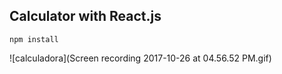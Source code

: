 ## Calculator with React.js

```
npm install

```

![calculadora](Screen recording 2017-10-26 at 04.56.52 PM.gif)
